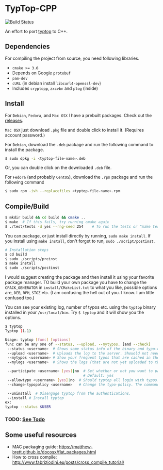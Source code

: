 # TypTop-CPP #
[![Build Status](https://travis-ci.org/rchatterjee/typtopcpp.svg?branch=master)](https://travis-ci.org/rchatterjee/typtopcpp)

An effort to port [typtop](https://github.com/rchatterjee/pam-typopw) to C++.

## Dependencies
For compiling the project from source, you need following libraries.
* `cmake >= 3.6`
* Depends on Google `protobuf`
* `pam-dev`
* `cURL` (in debian install `libcurl4-openssl-dev`)
* Includes `cryptopp`, `zxcvbn` and `plog` (inside)


## Install
For `Debian`, `Fedora`, and `Mac OSX` I have a prebuilt packages. Check out the
[releases](https://github.com/rchatterjee/typtopcpp/releases).

`Mac OSX` just download `.pkg` file and double click to install it. (Requires account password.)

For `Debian`, download the `.deb` package and run the following command to install the package.
```bash
$ sudo dpkg -i <typtop-file-name>.deb
```
Or,
you can double click on the downloaded `.deb` file.

For `Fedora` (and probably `CentOS`), download the `.rpm` package and run the following command
```bash
$ sudo rpm -ivh --replacefiles <typtop-file-name>.rpm
```

## Compile/Build
```bash
$ mkdir build && cd build && cmake ..
$ make  # If this fails, try running cmake again
$ ./test/tests -d yes --rng-seed 254    # To run the tests or "make tests" will work too. 
```


You can package, or just install directly by running, `sudo make install`.
If you install using `make install`, don't forget to run, `sudo ./script/postinst`.
```bash
# Installation steps 
$ cd build
$ sudo ./scripts/preinst
$ make install 
$ sudo ./scripts/postinst
```


I would suggest creating the package and then install it using your favorite
package manager.  TO build your own package you have to change the
`CPACK_GENERATOR` in `install/CMakeList.txt` to what you like, possible options
are, `DEB`, `RPM`, `STGZ` etc. (I am confusing the hell out of you. I know. I am little
confused too.)

You can see your existing log, number of typos etc. using the `typtop` binary 
installed in your `/usr/local/bin`. Try `$ typtop` and it will show you the options. 

```bash
$ typtop
Typtop (1.1)

Usage: typtop [func] [options]
func can be any one of --status, --upload, --mytypos, [and --check]
 --status <username>  # Shows some status info of the binary and typo-correction
 --upload <username>  # Uploads the log to the server. Shouold not need to call it manually
 --mytypos <username> # Show your frequent typos that are cached in the cache
 --mylogs <username>  # Shows the logs (that are not yet uploaded to the server)

 --participate <username> [yes]|no  # Set whether or not you want to participate in the research study. 
                                    # Default: yes
 --allowtypo <username> [yes]|no  # Should typtop all login with typos. Default: yes
 --change-typopolicy <username>   # Change the typo-policy. The command will prompt for user options. 

 --uninstall  # Disengage typtop from the authentications. 
 --install # Install typtop 
ex:
typtop --status $USER
```

### TODO: [See Todo](./todo.md)

## Some useful resources
* MAC packaging guide: https://matthew-brett.github.io/docosx/flat_packages.html
* How to cross compile: http://www.fabriziodini.eu/posts/cross_compile_tutorial/

